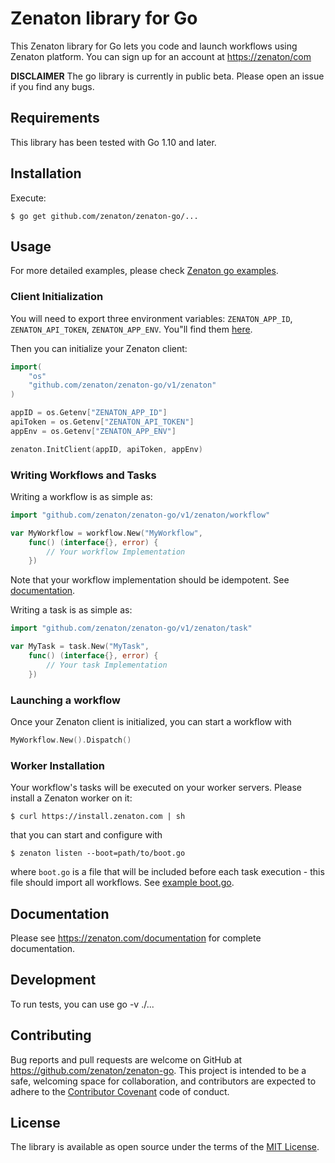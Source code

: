 # Zenaton library for Go

This Zenaton library for Go lets you code and launch workflows using Zenaton platform. You can sign up for an account at [https://zenaton/com](http://zenaton.com)

**DISCLAIMER** The go library is currently in public beta. Please open an
issue if you find any bugs.

## Requirements

This library has been tested with Go 1.10 and later.

## Installation

Execute:

    $ go get github.com/zenaton/zenaton-go/...

## Usage

For more detailed examples, please check [Zenaton go examples](https://github.com/zenaton/examples-go).

### Client Initialization

You will need to export three environment variables: `ZENATON_APP_ID`, `ZENATON_API_TOKEN`, `ZENATON_APP_ENV`. You"ll find them [here](https://zenaton/app/api).

Then you can initialize your Zenaton client:
```go
import(
    "os"
	"github.com/zenaton/zenaton-go/v1/zenaton"
)

appID = os.Getenv["ZENATON_APP_ID"]
apiToken = os.Getenv["ZENATON_API_TOKEN"]
appEnv = os.Getenv["ZENATON_APP_ENV"]

zenaton.InitClient(appID, apiToken, appEnv)
```

### Writing Workflows and Tasks

Writing a workflow is as simple as:

```go
import "github.com/zenaton/zenaton-go/v1/zenaton/workflow"

var MyWorkflow = workflow.New("MyWorkflow",
	func() (interface{}, error) {
        // Your workflow Implementation
	})
```
Note that your workflow implementation should be idempotent. See [documentation](https://zenaton.com/app/documentation#workflow-basics-implementation).

Writing a task is as simple as:
```go
import "github.com/zenaton/zenaton-go/v1/zenaton/task"

var MyTask = task.New("MyTask",
	func() (interface{}, error) {
        // Your task Implementation
	})
```

### Launching a workflow

Once your Zenaton client is initialized, you can start a workflow with

```go
MyWorkflow.New().Dispatch()
```

### Worker Installation

Your workflow's tasks will be executed on your worker servers. Please install a Zenaton worker on it:

    $ curl https://install.zenaton.com | sh

that you can start and configure with

    $ zenaton listen --boot=path/to/boot.go

where `boot.go` is a file that will be included before each task execution - this file should import all workflows. See [example boot.go](https://github.com/zenaton/examples-go/blob/master/boot/boot.go).

## Documentation

Please see https://zenaton.com/documentation for complete documentation.

## Development

To run tests, you can use go -v ./...
## Contributing

Bug reports and pull requests are welcome on GitHub at https://github.com/zenaton/zenaton-go. This project is intended to be a safe, welcoming space for collaboration, and contributors are expected to adhere to the [Contributor Covenant](http://contributor-covenant.org) code of conduct.

## License

The library is available as open source under the terms of the [MIT License](https://opensource.org/licenses/MIT).
